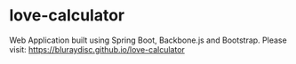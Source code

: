 # love-calculator
Web Application built using Spring Boot, Backbone.js and Bootstrap.
Please visit: https://bluraydisc.github.io/love-calculator

